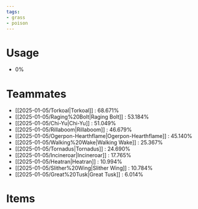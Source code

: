 ```yaml
---
tags:
- grass
- poison
---
```

# Usage
- 0%
# Teammates
- [[2025-01-05/Torkoal|Torkoal]] : 68.671%
- [[2025-01-05/Raging%20Bolt|Raging Bolt]] : 53.184%
- [[2025-01-05/Chi-Yu|Chi-Yu]] : 51.049%
- [[2025-01-05/Rillaboom|Rillaboom]] : 46.679%
- [[2025-01-05/Ogerpon-Hearthflame|Ogerpon-Hearthflame]] : 45.140%
- [[2025-01-05/Walking%20Wake|Walking Wake]] : 25.367%
- [[2025-01-05/Tornadus|Tornadus]] : 24.690%
- [[2025-01-05/Incineroar|Incineroar]] : 17.765%
- [[2025-01-05/Heatran|Heatran]] : 10.994%
- [[2025-01-05/Slither%20Wing|Slither Wing]] : 10.784%
- [[2025-01-05/Great%20Tusk|Great Tusk]] : 6.014%
# Items